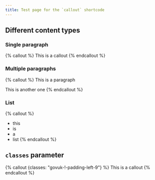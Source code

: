 ```yaml
---
title: Test page for the `callout` shortcode
---
```


## Different content types

### Single paragraph

{% callout %}
This is a callout
{% endcallout %}

### Multiple paragraphs

{% callout %}
This is a paragraph

This is another one
{% endcallout %}

### List

{% callout %}
- this
- is
- a
- list
{% endcallout %}

## `classes` parameter

{% callout {classes: "govuk-!-padding-left-9"} %}
This is a callout
{% endcallout %}
